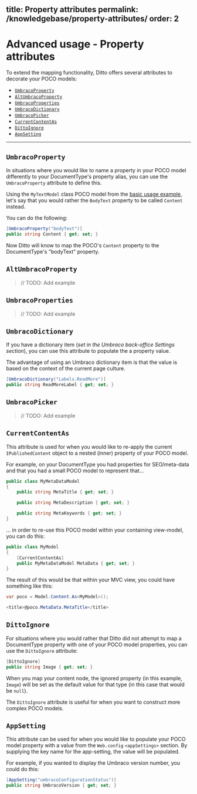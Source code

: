 title: Property attributes
permalink: /knowledgebase/property-attributes/
order: 2
---

# Advanced usage - Property attributes

To extend the mapping functionality, Ditto offers several attributes to decorate your POCO models:

* [`UmbracoProperty`](#umbracoproperty)
* [`AltUmbracoProperty`](#altumbracoproperty)
* [`UmbracoProperties`](#umbracoproperties)
* [`UmbracoDictionary`](#umbracodictionary)
* [`UmbracoPicker`](#umbracopicker)
* [`CurrentContentAs`](#currentcontentas)
* [`DittoIgnore`](#dittoignore)
* [`AppSetting`](#appsetting)


---

## `UmbracoProperty`

In situations where you would like to name a property in your POCO model differently to your DocumentType's property alias, you can use the `UmbracoProperty` attribute to define this.

Using the `MyTextModel` class POCO model from the [basic usage example](usage-basic), let's say that you would rather the `BodyText` property to be called `Content` instead.

You can do the following:

```csharp
[UmbracoProperty("bodyText")]
public string Content { get; set; }
```

Now Ditto will know to map the POCO's `Content` property to the DocumentType's "bodyText" property.


## `AltUmbracoProperty`

> // TODO: Add example
> 

## `UmbracoProperties`

> // TODO: Add example


## `UmbracoDictionary`

If you have a dictionary item (*set in the Umbraco back-office Settings section*), you can use this attribute to populate the a property value.

The advantage of using an Umbraco dictionary item is that the value is based on the context of the current page culture.

```csharp
[UmbracoDictionary("Labels.ReadMore")]
public string ReadMoreLabel { get; set; }
```


## `UmbracoPicker`

> // TODO: Add example


## `CurrentContentAs`

This attribute is used for when you would like to re-apply the current `IPublishedContent` object to a nested (inner) property of your POCO model.

For example, on your DocumentType you had properties for SEO/meta-data and that you had a small POCO model to represent that...

```csharp
public class MyMetaDataModel
{
    public string MetaTitle { get; set; }

    public string MetaDescription { get; set; }

    public string MetaKeywords { get; set; }
}
```

... in order to re-use this POCO model within your containing view-model, you can do this:

```csharp
public class MyModel
{
    [CurrentContentAs]
    public MyMetaDataModel MetaData { get; set; }
}
```

The result of this would be that within your MVC view, you could have something like this:

```csharp
var poco = Model.Content.As<MyModel>();

<title>@poco.MetaData.MetaTitle</title>
```


## `DittoIgnore`

For situations where you would rather that Ditto did not attempt to map a DocumentType property with one of your POCO model properties, you can use the `DittoIgnore` attribute:

```csharp
[DittoIgnore]
public string Image { get; set; }
```

When you map your content node, the ignored property (in this example, `Image`) will be set as the default value for that type (in this case that would be `null`).

The `DittoIgnore` attribute is useful for when you want to construct more complex POCO models.


## `AppSetting`

This attribute can be used for when you would like to populate your POCO model property with a value from the `Web.config` `<appSettings>` section. By supplying the key name for the app-setting, the value will be populated.

For example, if you wanted to display the Umbraco version number, you could do this:

```csharp
[AppSetting("umbracoConfigurationStatus")]
public string UmbracoVersion { get; set; }
```